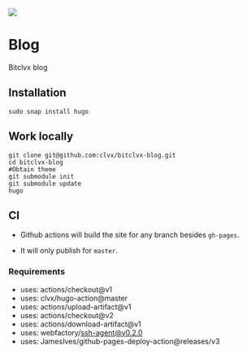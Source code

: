 ![](https://github.com/<OWNER>/<REPOSITORY>/workflows/<WORKFLOW_NAME>/badge.svg)

# Blog

Bitclvx blog

## Installation

    sudo snap install hugo
    
## Work locally

    git clone git@github.com:clvx/bitclvx-blog.git
    cd bitclvx-blog
    #Obtain theme
    git submodule init
    git submodule update
    hugo

## CI

- Github actions will build the site for any branch besides `gh-pages`. 

- It will only publish for `master`.

### Requirements
- uses: actions/checkout@v1
- uses: clvx/hugo-action@master
- uses: actions/upload-artifact@v1
- uses: actions/checkout@v2
- uses: actions/download-artifact@v1
- uses: webfactory/ssh-agent@v0.2.0
- uses: JamesIves/github-pages-deploy-action@releases/v3
